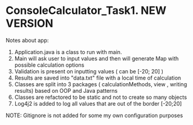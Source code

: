 # ConsoleCalculator_Task1. NEW VERSION
Notes about app:
1. Application.java is a class to run with main.
2. Main will ask user to input values and then will generate Map with possible calculation options
3. Validation is present on inputting values ( can be [-20; 20] )
4. Results are saved into "data.txt" file with a local time of calculation
5. Classes are split into 3 packages ( calculationMethods, view , writing results) based on OOP and Java patterns
6. Classes are refactored to be static and  not to create so many objects
7. Log4j2 is added to log all values that are out of the border [-20;20]

NOTE: Gitignore is not added for some my own configuration purposes

